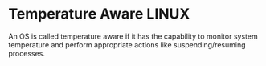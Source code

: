 Temperature Aware LINUX
========================

An OS is called temperature aware if it has the capability to monitor system temperature
and perform appropriate actions like suspending/resuming processes.

